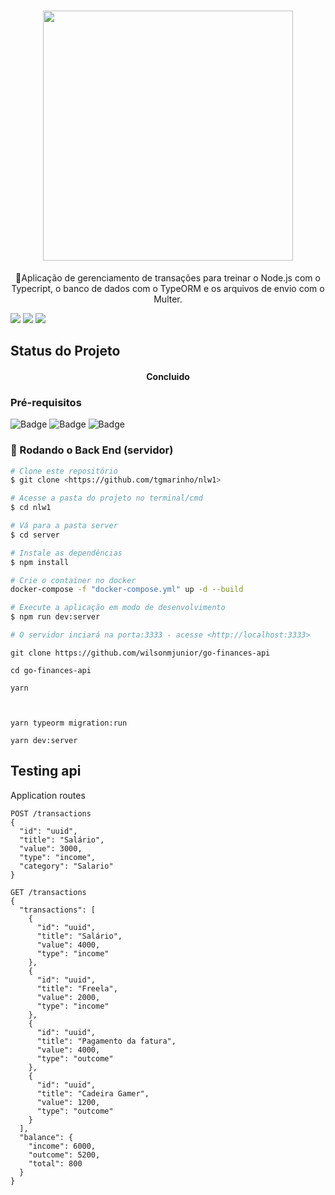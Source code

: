 <h1 align="center">
  <img src="https://res.cloudinary.com/dhqnvbd52/image/upload/v1595975364/GoFinances/logo.408488e0_qpx4dy.svg" width="400"/>
</h1>

<p align="center">
🚀Aplicação de gerenciamento de transações para treinar o Node.js com o Typecript, o banco    de dados com o TypeORM e os arquivos de envio com o Multer.
</p>

<img src="https://img.shields.io/static/v1?label=Docker&message=Docker&color=7159c1&style=for-the-badge&logo=docker"/>
<img src="https://img.shields.io/static/v1?label=Docker&message=Docker&color=7159c1&style=for-the-badge&logo=docker"/>
<img src="https://img.shields.io/static/v1?label=Docker&message=Docker&color=7159c1&style=for-the-badge&logo=docker"/>

## Status do Projeto

<h4 align="center"> 
	Concluido
</h4>

### Pré-requisitos

![Badge](https://img.shields.io/badge/Blog-Rocketseat-%237159c1?style=for-the-badge&logo=ghost)
![Badge](https://img.shields.io/badge/Blog-Rocketseat-%237159c1?style=for-the-badge&logo=ghost)
![Badge](https://img.shields.io/badge/Blog-Rocketseat-%237159c1?style=for-the-badge&logo=ghost)


### 🎲 Rodando o Back End (servidor)

```bash
# Clone este repositório
$ git clone <https://github.com/tgmarinho/nlw1>

# Acesse a pasta do projeto no terminal/cmd
$ cd nlw1

# Vá para a pasta server
$ cd server

# Instale as dependências
$ npm install

# Crie o container no docker 
docker-compose -f "docker-compose.yml" up -d --build

# Execute a aplicação em modo de desenvolvimento
$ npm run dev:server

# O servidor inciará na porta:3333 - acesse <http://localhost:3333>
```


```
git clone https://github.com/wilsonmjunior/go-finances-api

cd go-finances-api
  
yarn 



yarn typeorm migration:run

yarn dev:server

```

## Testing api
Application routes

```
POST /transactions
{
  "id": "uuid",
  "title": "Salário",
  "value": 3000,
  "type": "income",
  "category": "Salario"  
}

GET /transactions
{
  "transactions": [
    {
      "id": "uuid",
      "title": "Salário",
      "value": 4000,
      "type": "income"
    },
    {
      "id": "uuid",
      "title": "Freela",
      "value": 2000,
      "type": "income"
    },
    {
      "id": "uuid",
      "title": "Pagamento da fatura",
      "value": 4000,
      "type": "outcome"
    },
    {
      "id": "uuid",
      "title": "Cadeira Gamer",
      "value": 1200,
      "type": "outcome"
    }
  ],
  "balance": {
    "income": 6000,
    "outcome": 5200,
    "total": 800
  }
}

```
